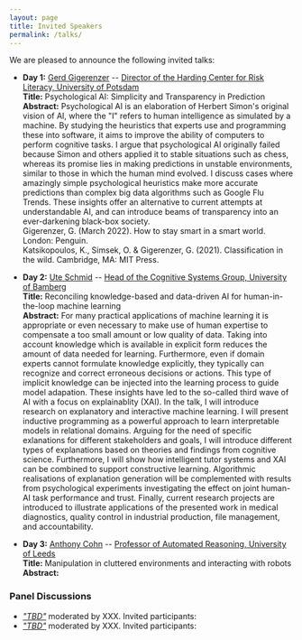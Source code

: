 ```yaml
---
layout: page
title: Invited Speakers
permalink: /talks/
---
```


We are pleased to announce the following invited talks:

- **Day 1:** [Gerd Gigerenzer](https://advancesincognitivesystems.github.io/acs/speakers/gerd_gigerenzer) -- [Director of the Harding Center for Risk Literacy, University of Potsdam](https://www.mpib-berlin.mpg.de/staff/gerd-gigerenzer)  
    **Title:** Psychological AI: Simplicity and Transparency in Prediction  
    **Abstract:** Psychological AI is an elaboration of Herbert Simon's original vision of AI, where the "I" refers to human intelligence as simulated by a machine. By studying the heuristics that experts use and programming these into software, it aims to improve the ability of computers to perform cognitive tasks. I argue that psychological AI originally failed because Simon and others applied it to stable situations such as chess, whereas its promise lies in making predictions in unstable environments, similar to those in which the human mind evolved. I discuss cases where amazingly simple psychological heuristics make more accurate predictions than complex big data algorithms such as Google Flu Trends. These insights offer an alternative to current attempts at understandable AI, and can introduce beams of transparency into an ever-darkening black-box society.  
    Gigerenzer, G. (March 2022). How to stay smart in a smart world. London: Penguin.  
    Katsikopoulos, K., Simsek, O. & Gigerenzer, G. (2021). Classification in the wild. Cambridge, MA: MIT Press.
    


- **Day 2:** [Ute Schmid](https://advancesincognitivesystems.github.io/acs/speakers/ute_schmid) -- [Head of the Cognitive Systems Group, University of Bamberg](https://www.uni-bamberg.de/en/cogsys/schmid/)  
    **Title:** Reconciling knowledge-based and data-driven AI for human-in-the-loop machine learning  
    **Abstract:** For many practical applications of machine learning it is appropriate or even necessary to make use of human expertise to compensate a too small amount or low quality of data. Taking into account knowledge which is available in explicit form reduces the amount of data needed for learning. Furthermore, even if domain experts cannot formulate knowledge explicitly, they typically can recognize and correct erroneous decisions or actions. This type of implicit knowledge can be injected into the learning process to guide model adapation. These insights have led to the so-called third wave of AI with a focus on explainablity (XAI). In the talk, I will
introduce research on explanatory and interactive machine learning. I will present inductive programming as a powerful approach to learn interpretable models in relational domains. Arguing for the need of specific exlanations for different stakeholders and goals, I will introduce different types of explanations based on theories and findings from cognitive science. Furthermore, I will show how intelligent tutor systems and XAI can be combined to support constructive learning. Algorithmic realisations of explanation generation will be complemented with results from psychological experiments investigating the effect on joint human-AI task performance and trust. Finally, current research projects are introduced to illustrate applications of the presented work in medical diagnostics, quality control in industrial production, file management, and accountability.

- **Day 3:**  [Anthony Cohn](https://advancesincognitivesystems.github.io/acs/speakers/Anthony_Cohn) --  [Professor of Automated Reasoning, University of Leeds](https://eps.leeds.ac.uk/computing/staff/76/professor-anthony-g-cohn-freng-ceng-citp)  
    **Title:** Manipulation in cluttered environments and interacting with robots  
    **Abstract:** 
    


### Panel Discussions

- [_"TBD"_](https://advancesincognitivesystems.github.io/acs/day2/)   moderated by XXX. Invited participants: 
- [_"TBD"_](https://advancesincognitivesystems.github.io/acs/day3/)   moderated by XXX. Invited participants:
